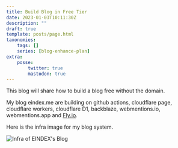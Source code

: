 ```yaml
---
title: Build Blog in Free Tier
date: 2023-01-03T10:11:30Z
description: ""
draft: true
template: posts/page.html
taxonomies:
    tags: []
    series: [blog-enhance-plan]
extra:
    posse:
        twitter: true
        mastodon: true
---
```


This blog will share how to build a blog free without the domain.

My blog eindex.me are building on github actions, cloudflare page, cloudflare workers, cloudflare D1, backblaze, webmentions.io, webmentions.app and [Fly.io](https://fly.io).

Here is the infra image for my blog system.

![Infra of EINDEX's Blog](https://img.eindex.me/img/aa8ccf806911f872714d14166f773425.png)
<!-- more -->